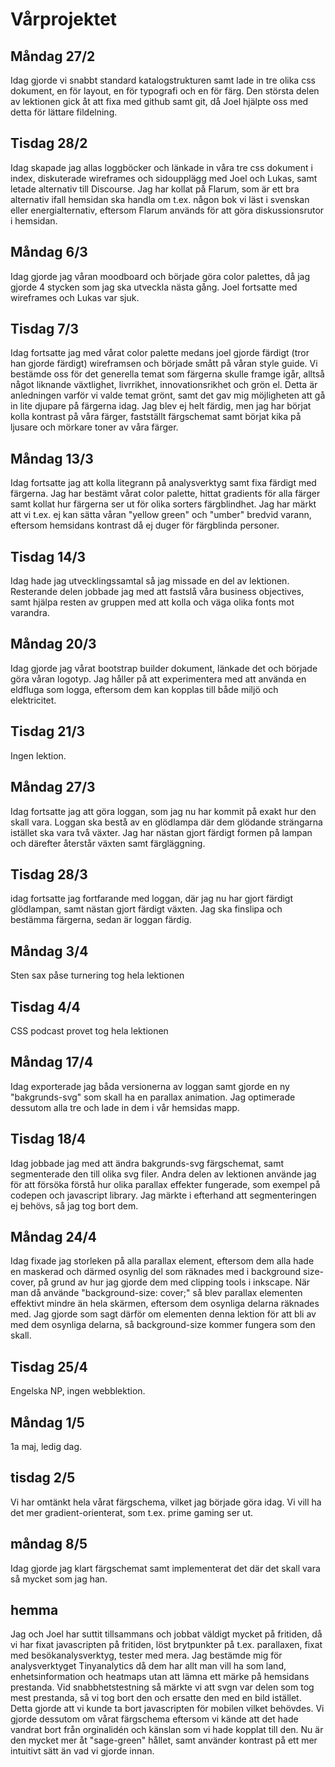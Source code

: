 # Vårprojektet

## **Måndag 27/2**

Idag gjorde vi snabbt standard katalogstrukturen samt lade in tre olika css dokument, en för layout, en för typografi och en för färg. Den största delen av lektionen gick åt att fixa med github samt git, då Joel hjälpte oss med detta för lättare fildelning.

## **Tisdag 28/2**

Idag skapade jag allas loggböcker och länkade in våra tre css dokument i index, diskuterade wireframes och sidoupplägg med Joel och Lukas, samt letade alternativ till Discourse. Jag har kollat på Flarum, som är ett bra alternativ ifall hemsidan ska handla om t.ex. någon bok vi läst i svenskan eller energialternativ, eftersom Flarum används för att göra diskussionsrutor i hemsidan.

## **Måndag 6/3**

Idag gjorde jag våran moodboard och började göra color palettes, då jag gjorde 4 stycken som jag ska utveckla nästa gång. Joel fortsatte med wireframes och Lukas var sjuk.

## **Tisdag 7/3**

Idag fortsatte jag med vårat color palette medans joel gjorde färdigt (tror han gjorde färdigt) wireframsen och började smått på våran style guide. Vi bestämde oss för det generella temat som färgerna skulle framge igår, alltså något liknande växtlighet, livrrikhet, innovationsrikhet och grön el. Detta är anledningen varför vi valde temat grönt, samt det gav mig möjligheten att gå in lite djupare på färgerna idag. Jag blev ej helt färdig, men jag har börjat kolla kontrast på våra färger, fastställt färgschemat samt börjat kika på ljusare och mörkare toner av våra färger.

## **Måndag 13/3**

Idag fortsatte jag att kolla litegrann på analysverktyg samt fixa färdigt med färgerna. Jag har bestämt vårat color palette, hittat gradients för alla färger samt kollat hur färgerna ser ut för olika sorters färgblindhet. Jag har märkt att vi t.ex. ej kan sätta våran "yellow green" och "umber" bredvid varann, eftersom hemsidans kontrast då ej duger för färgblinda personer.

## **Tisdag 14/3**

Idag hade jag utvecklingssamtal så jag missade en del av lektionen. Resterande delen jobbade jag med att fastslå våra business objectives, samt hjälpa resten av gruppen med att kolla och väga olika fonts mot varandra.

## **Måndag 20/3**

Idag gjorde jag vårat bootstrap builder dokument, länkade det och började göra våran logotyp. Jag håller på att experimentera med att använda en eldfluga som logga, eftersom dem kan kopplas till både miljö och elektricitet.

## **Tisdag 21/3**

Ingen lektion.

## **Måndag 27/3**

Idag fortsatte jag att göra loggan, som jag nu har kommit på exakt hur den skall vara. Loggan ska bestå av en glödlampa där dem glödande strängarna istället ska vara två växter. Jag har nästan gjort färdigt formen på lampan och därefter återstår växten samt färgläggning.

## **Tisdag 28/3**

idag fortsatte jag fortfarande med loggan, där jag nu har gjort färdigt glödlampan, samt nästan gjort färdigt växten. Jag ska finslipa och bestämma färgerna, sedan är loggan färdig.

## **Måndag 3/4**

Sten sax påse turnering tog hela lektionen

## **Tisdag 4/4**

CSS podcast provet tog hela lektionen

## **Måndag 17/4**

Idag exporterade jag båda versionerna av loggan samt gjorde en ny "bakgrunds-svg" som skall ha en parallax animation. Jag optimerade dessutom alla tre och lade in dem i vår hemsidas mapp.

## **Tisdag 18/4**

Idag jobbade jag med att ändra bakgrunds-svg färgschemat, samt segmenterade den till olika svg filer. Andra delen av lektionen använde jag för att försöka förstå hur olika parallax effekter fungerade, som exempel på codepen och javascript library. Jag märkte i efterhand att segmenteringen ej behövs, så jag tog bort dem.

## **Måndag 24/4**

Idag fixade jag storleken på alla parallax element, eftersom dem alla hade en maskerad och därmed osynlig del som räknades med i background size-cover, på grund av hur jag gjorde dem med clipping tools i inkscape. När man då använde "background-size: cover;" så blev parallax elementen effektivt mindre än hela skärmen, eftersom dem osynliga delarna räknades med. Jag gjorde som sagt därför om elementen denna lektion för att bli av med dem osynliga delarna, så background-size kommer fungera som den skall.

## **Tisdag 25/4**

Engelska NP, ingen webblektion.

## **Måndag 1/5**

1a maj, ledig dag.

## **tisdag 2/5**

Vi har omtänkt hela vårat färgschema, vilket jag började göra idag. Vi vill ha det mer gradient-orienterat, som t.ex. prime gaming ser ut.

## **måndag 8/5**

Idag gjorde jag klart färgschemat samt implementerat det där det skall vara så mycket som jag han.

## **hemma**

Jag och Joel har suttit tillsammans och jobbat väldigt mycket på fritiden, då vi har fixat javascripten på fritiden, löst brytpunkter på t.ex. parallaxen, fixat med besökanalysverktyg, tester med mera. Jag bestämde mig för analysverktyget Tinyanalytics då dem har allt man vill ha som land, enhetsinformation och heatmaps utan att lämna ett märke på hemsidans prestanda. Vid snabbhetstestning så märkte vi att svgn var delen som tog mest prestanda, så vi tog bort den och ersatte den med en bild istället. Detta gjorde att vi kunde ta bort javascripten för mobilen vilket behövdes. Vi gjorde dessutom om vårat färgschema eftersom vi kände att det hade vandrat bort från orginalidén och känslan som vi hade kopplat till den. Nu är den mycket mer åt "sage-green" hållet, samt använder kontrast på ett mer intuitivt sätt än vad vi gjorde innan.
